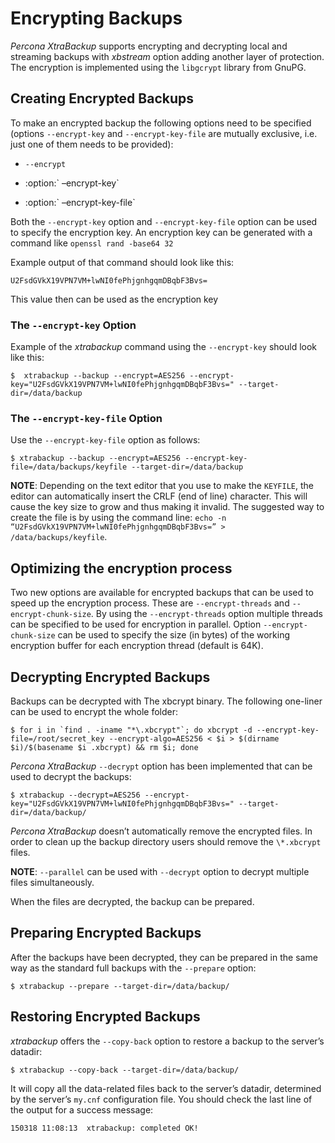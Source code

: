 # Encrypting Backups

*Percona XtraBackup* supports encrypting and decrypting local and streaming
backups with *xbstream* option adding another layer of protection. The
encryption is implemented using the `libgcrypt` library from GnuPG.

## Creating Encrypted Backups

To make an encrypted backup the following options need to be specified (options
`--encrypt-key` and `--encrypt-key-file` are mutually exclusive,
i.e. just one of them needs to be provided):


* `--encrypt`


* :option:\` –encrypt-key\`


* :option:\` –encrypt-key-file\`

Both the `--encrypt-key` option and
`--encrypt-key-file` option can be used to specify the
encryption key. An encryption key can be generated with a command like
`openssl rand -base64 32`

Example output of that command should look like this:

```text
U2FsdGVkX19VPN7VM+lwNI0fePhjgnhgqmDBqbF3Bvs=
```

This value then can be used as the encryption key

### The `--encrypt-key` Option

Example of the *xtrabackup* command using the `--encrypt-key` should
look like this:

```shell
$  xtrabackup --backup --encrypt=AES256 --encrypt-key="U2FsdGVkX19VPN7VM+lwNI0fePhjgnhgqmDBqbF3Bvs=" --target-dir=/data/backup
```

### The `--encrypt-key-file` Option

Use the `--encrypt-key-file` option as follows:

```shell
$ xtrabackup --backup --encrypt=AES256 --encrypt-key-file=/data/backups/keyfile --target-dir=/data/backup
```

**NOTE**: Depending on the text editor that you use to make the `KEYFILE`,
the editor can automatically insert the CRLF (end of line)
character. This will cause the key size to grow and thus making it
invalid. The suggested way to create the file is by using the
command line: `echo -n “U2FsdGVkX19VPN7VM+lwNI0fePhjgnhgqmDBqbF3Bvs=” > /data/backups/keyfile`.

## Optimizing the encryption process

Two new options are available for encrypted backups that can be used to speed up
the encryption process. These are `--encrypt-threads` and
`--encrypt-chunk-size`. By using the `--encrypt-threads` option
multiple threads can be specified to be used for encryption in parallel. Option
`--encrypt-chunk-size` can be used to specify the size (in bytes) of the
working encryption buffer for each encryption thread (default is 64K).

## Decrypting Encrypted Backups

Backups can be decrypted with The xbcrypt binary. The following one-liner can be
used to encrypt the whole folder:

```shell
$ for i in `find . -iname "*\.xbcrypt"`; do xbcrypt -d --encrypt-key-file=/root/secret_key --encrypt-algo=AES256 < $i > $(dirname $i)/$(basename $i .xbcrypt) && rm $i; done
```

*Percona XtraBackup* `--decrypt` option has been implemented that can be
used to decrypt the backups:

```shell
$ xtrabackup --decrypt=AES256 --encrypt-key="U2FsdGVkX19VPN7VM+lwNI0fePhjgnhgqmDBqbF3Bvs=" --target-dir=/data/backup/
```

*Percona XtraBackup* doesn’t automatically remove the encrypted files. In order
to clean up the backup directory users should remove the `\*.xbcrypt`
files.

**NOTE**: `--parallel` can be used with `--decrypt` option to decrypt
multiple files simultaneously.

When the files are decrypted, the backup can be prepared.

## Preparing Encrypted Backups

After the backups have been decrypted, they can be prepared in the same way as
the standard full backups with the `--prepare` option:

```shell
$ xtrabackup --prepare --target-dir=/data/backup/
```

## Restoring Encrypted Backups

*xtrabackup* offers the `--copy-back` option to restore a backup to the
server’s datadir:

```shell
$ xtrabackup --copy-back --target-dir=/data/backup/
```

It will copy all the data-related files back to the server’s datadir,
determined by the server’s `my.cnf` configuration file. You should check
the last line of the output for a success message:

```text
150318 11:08:13  xtrabackup: completed OK!
```

